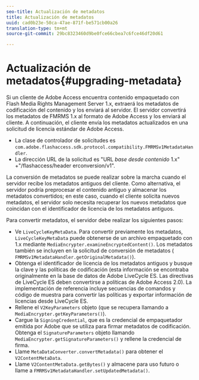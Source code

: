 ```yaml
---
seo-title: Actualización de metadatos
title: Actualización de metadatos
uuid: cad0b23e-50ca-47ae-871f-be571cb00a26
translation-type: tm+mt
source-git-commit: 29bc8323460d9be0fce66cbea7c6fce46df20d61

---
```



# Actualización de metadatos{#upgrading-metadata}

Si un cliente de Adobe Access encuentra contenido empaquetado con Flash Media Rights Management Server 1.x, extraerá los metadatos de codificación del contenido y los enviará al servidor. El servidor convertirá los metadatos de FMRMS 1.x al formato de Adobe Access y los enviará al cliente. A continuación, el cliente envía los metadatos actualizados en una solicitud de licencia estándar de Adobe Access.

* La clase de controlador de solicitudes es `com.adobe.flashaccess.sdk.protocol.compatibility.FMRMSv1MetadataHandler`.
* La dirección URL de la solicitud es &quot;URL *base desde contenido* 1.x&quot; +&quot;/flashaccess/header erconversion/v1&quot;.

La conversión de metadatos se puede realizar sobre la marcha cuando el servidor recibe los metadatos antiguos del cliente. Como alternativa, el servidor podría preprocesar el contenido antiguo y almacenar los metadatos convertidos; en este caso, cuando el cliente solicita nuevos metadatos, el servidor solo necesita recuperar los nuevos metadatos que coincidan con el identificador de licencia de los metadatos antiguos.

Para convertir metadatos, el servidor debe realizar los siguientes pasos:

* Ve `LiveCycleKeyMetaData`. Para convertir previamente los metadatos, `LiveCycleKeyMetaData` puede obtenerse de un archivo empaquetado con 1.x mediante `MediaEncrypter.examineEncryptedContent()`. Los metadatos también se incluyen en la solicitud de conversión de metadatos ( `FMRMSv1MetadataHandler.getOriginalMetadata()`).
* Obtenga el identificador de licencia de los metadatos antiguos y busque la clave y las políticas de codificación (esta información se encontraba originalmente en la base de datos de Adobe LiveCycle ES. Las directivas de LiveCycle ES deben convertirse a políticas de Adobe Access 2.0). La implementación de referencia incluye secuencias de comandos y código de muestra para convertir las políticas y exportar información de licencias desde LiveCycle ES.
* Rellene el `V2KeyParameters` objeto (que se recupera llamando a `MediaEncrypter.getKeyParameters()`).
* Cargue la `SigningCredential`, que es la credencial de empaquetador emitida por Adobe que se utiliza para firmar metadatos de codificación. Obtenga el `SignatureParameters` objeto llamando `MediaEncrypter.getSignatureParameters()` y rellene la credencial de firma.
* Llame `MetaDataConverter.convertMetadata()` para obtener el `V2ContentMetaData`.
* Llame `V2ContentMetaData.getBytes()` y almacene para uso futuro o llame a `FMRMSv1MetadataHandler.setUpdatedMetadata()`.

